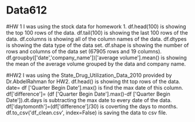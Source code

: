 # Data612
#HW 1
I was using the stock data for homework 1. 
df.head(100) is showing the top 100 rows of the data.
df.tail(100) is showing the last 100 rows of the data.
df.columns is showing all of the column names of the data.
df.dtypes is showing the data type of the data set.
df.shape is showing the number of rows and columns of the data set (67905 rows and 19 columns).
df.groupby(['date','company_name'])['average volume'].mean() is showing the mean of the average volume grouped by the data and company name.

#HW2
I was using the State_Drug_Utilization_Data_2010 provided by Dr.AbdelRahman for HW2.
df.head() is showing tht top rows of the data. 
date= df ['Quarter Begin Date'].max() is find the max date of this column.
df['difference']= (df ['Quarter Begin Date'].max()-df ['Quarter Begin Date']).dt.days is subtracting the max date to every date of the data.
df['daytomonth']=(df['difference']/30) is coverting the days to months.
df.to_csv('df_clean.csv', index=False) is saving the data to csv file.
